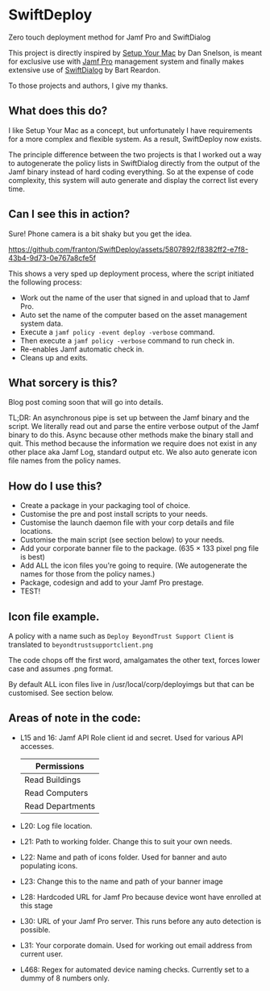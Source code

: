 # SwiftDeploy
Zero touch deployment method for Jamf Pro and SwiftDialog

This project is directly inspired by [Setup Your Mac](https://snelson.us/sym) by Dan Snelson, is meant for exclusive use with [Jamf Pro](https://www.jamf.com/products/jamf-pro/) management system and finally makes extensive use of [SwiftDialog](https://github.com/swiftDialog/swiftDialog) by Bart Reardon.

To those projects and authors, I give my thanks.

## What does this do?

I like Setup Your Mac as a concept, but unfortunately I have requirements for a more complex and flexible system. As a result, SwiftDeploy now exists.

The principle difference between the two projects is that I worked out a way to autogenerate the policy lists in SwiftDialog directly from the output of the Jamf binary instead of hard coding everything. So at the expense of code complexity, this system will auto generate and display the correct list every time.

## Can I see this in action?

Sure! Phone camera is a bit shaky but you get the idea.

https://github.com/franton/SwiftDeploy/assets/5807892/f8382ff2-e7f8-43b4-9d73-0e767a8cfe5f

This shows a very sped up deployment process, where the script initiated the following process:

- Work out the name of the user that signed in and upload that to Jamf Pro.
- Auto set the name of the computer based on the asset management system data.
- Execute a ```jamf policy -event deploy -verbose``` command.
- Then execute a ```jamf policy -verbose``` command to run check in.
- Re-enables Jamf automatic check in.
- Cleans up and exits.

## What sorcery is this?

Blog post coming soon that will go into details.

TL;DR: An asynchronous pipe is set up between the Jamf binary and the script. We literally read out and parse the entire verbose output of the Jamf binary to do this. Async because other methods make the binary stall and quit. This method because the information we require does not exist in any other place aka Jamf Log, standard output etc. We also auto generate icon file names from the policy names.

## How do I use this?

- Create a package in your packaging tool of choice.
- Customise the pre and post install scripts to your needs.
- Customise the launch daemon file with your corp details and file locations.
- Customise the main script (see section below) to your needs.
- Add your corporate banner file to the package. (635 × 133 pixel png file is best)
- Add ALL the icon files you're going to require. (We autogenerate the names for those from the policy names.)
- Package, codesign and add to your Jamf Pro prestage.
- TEST!

## Icon file example.

A policy with a name such as
```Deploy BeyondTrust Support Client```
is translated to
```beyondtrustsupportclient.png```

The code chops off the first word, amalgamates the other text, forces lower case and assumes .png format.

By default ALL icon files live in /usr/local/corp/deployimgs but that can be customised. See section below.

## Areas of note in the code:

- L15 and 16: Jamf API Role client id and secret. Used for various API accesses.

  | Permissions |
  | ------ |
  | Read Buildings |
  | Read Computers |
  | Read Departments |

- L20: Log file location.
- L21: Path to working folder. Change this to suit your own needs.
- L22: Name and path of icons folder. Used for banner and auto populating icons.
- L23: Change this to the name and path of your banner image
- L28: Hardcoded URL for Jamf Pro because device wont have enrolled at this stage
- L30: URL of your Jamf Pro server. This runs before any auto detection is possible.
- L31: Your corporate domain. Used for working out email address from current user.
- L468: Regex for automated device naming checks. Currently set to a dummy of 8 numbers only.
